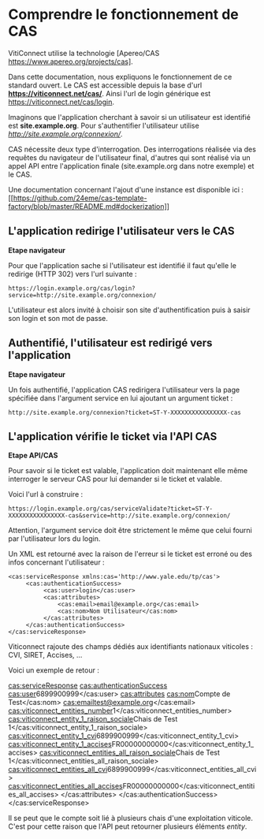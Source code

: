 # Comprendre le fonctionnement de CAS

VitiConnect utilise la technologie [Apereo/CAS https://www.apereo.org/projects/cas].

Dans cette documentation, nous expliquons le fonctionnement de ce standard ouvert. Le CAS est accessible depuis la base d'url **https://viticonnect.net/cas/**. Ainsi l'url de login générique est https://viticonnect.net/cas/login.

Imaginons que l'application cherchant à savoir si un utilisateur est identifié est **site.example.org**. Pour s'authentifier l'utilisateur utilise *http://site.example.org/connexion/*.

CAS nécessite deux type d'interrogation. Des interrogations réalisée via des requêtes du navigateur de l'utilisateur final, d'autres qui sont réalisé via un appel API entre l'application finale (site.example.org dans notre exemple) et le CAS.

Une documentation concernant l'ajout d'une instance est disponible ici : [[https://github.com/24eme/cas-template-factory/blob/master/README.md#dockerization]]

## L'application redirige l'utilisateur vers le CAS

**Etape navigateur**

Pour que l'application sache si l'utilisateur est identifié il faut qu'elle le redirige (HTTP 302) vers l'url suivante :

    https://login.example.org/cas/login?service=http://site.example.org/connexion/

L'utilisateur est alors invité à choisir son site d'authentification puis à saisir son login et son mot de passe.

## Authentifié, l'utilisateur est redirigé vers l'application

**Etape navigateur**

Un fois authentifié, l'application CAS redirigera l'utilisateur vers la page spécifiée dans l'argument service en lui ajoutant un argument ticket :

    http://site.example.org/connexion?ticket=ST-Y-XXXXXXXXXXXXXXXX-cas

## L'application vérifie le ticket via l'API CAS

**Etape API/CAS**

Pour savoir si le ticket est valable, l'application doit maintenant elle même interroger le serveur CAS pour lui demander si le ticket et valable.

Voici l'url à construire :

    https://login.example.org/cas/serviceValidate?ticket=ST-Y-XXXXXXXXXXXXXXXX-cas&service=http://site.example.org/connexion/

Attention, l'argument service doit être strictement le même que celui fourni par l'utilisateur lors du login.

Un XML est retourné avec la raison de l'erreur si le ticket est erroné ou des infos concernant l'utilisateur :

    <cas:serviceResponse xmlns:cas='http://www.yale.edu/tp/cas'>
         <cas:authenticationSuccess>
              <cas:user>login</cas:user>
              <cas:attributes>
                  <cas:email>email@example.org</cas:email>
                  <cas:nom>Nom Utilisateur</cas:nom>
              </cas:attributes>
         </cas:authenticationSuccess>
    </cas:serviceResponse>

Viticonnect rajoute des champs dédiés aux identifiants nationaux viticoles : CVI, SIRET, Accises, ...

Voici un exemple de retour :

  <cas:serviceResponse>
    <cas:authenticationSuccess>
      <cas:user>6899900999</cas:user>
      <cas:attributes>
        <cas:nom>Compte de Test</cas:nom>
        <cas:email>test@example.org</cas:email>
        <cas:viticonnect_entities_number>1</cas:viticonnect_entities_number>
        <cas:viticonnect_entity_1_raison_sociale>Chais de Test 1</cas:viticonnect_entity_1_raison_sociale>
        <cas:viticonnect_entity_1_cvi>6899900999</cas:viticonnect_entity_1_cvi>
        <cas:viticonnect_entity_1_accises>FR00000000000</cas:viticonnect_entity_1_accises>
        <cas:viticonnect_entities_all_raison_sociale>Chais de Test 1</cas:viticonnect_entities_all_raison_sociale>
        <cas:viticonnect_entities_all_cvi>6899900999</cas:viticonnect_entities_all_cvi>
        <cas:viticonnect_entities_all_accises>FR00000000000</cas:viticonnect_entities_all_accises>
      </cas:attributes>
    </cas:authenticationSuccess>
  </cas:serviceResponse>

Il se peut que le compte soit lié à plusieurs chais d'une exploitation viticole. C'est pour cette raison que l'API peut retourner plusieurs éléments *entity*.

